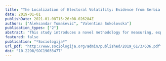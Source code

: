 ```yaml
---
title: "The Localization of Electoral Volatility: Evidence from Serbia and Croatia"
date: 2019-01-01
publishDate: 2021-01-08T15:26:08.026284Z
authors: ["Aleksandar Tomašević", "Valentina Sokolovska"]
publication_types: ["2"]
abstract: "This study introduces a novel methodology for measuring, exploring and describing the processes of party nationalization and localization. The key component of this approach is using electoral volatility as a baseline measure for computing party localization indices. For the purposes of this study, conventional definition of localization as non-uniform territorial political response (Caramani, 2004) is redefined as non-uniform, but spatially contingent responses of territorial units to national political forces. Using network analysis, the authors introduce quantitative approach for studying spatial and dynamical aspects of party systems and demonstrate its usefulness and applicability in cases of two post-communist systems: Serbia and Croatia. The results demonstrate that different components of party systems (new versus stable parties) exhibit different levels of nationalization and localization, which has been overlooked in previous studies. In line with previous research (Bochsler, 2010c; Golosov, 2016; Schakel, 2017), this study confirms that the Croatian party system is less nationalized than Serbian, but there are some similarities between the two countries in terms of the distribution of electoral volatility. In the discussion part of the study, limitations of new methodology are explained and directions for its further development are outlined."
featured: false
publication: "*Sociologija*"
url_pdf: "http://www.sociologija.org/admin/published/2019_61/3/636.pdf"
doi: "10.2298/SOC1903347T"
---
```



